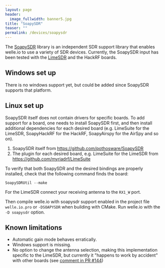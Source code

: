 ```yaml
---
layout: page
header:
  image_fullwidth: banner5.jpg
title: "SoapySDR"
teaser: ""
permalink: /devices/soapysdr
---
```


The [SoapySDR](https://github.com/pothosware/SoapySDR/wiki) library is an
independent SDR support library that enables welle.io to use a variety of SDR
devices. Currently, the SoapySDR input has been tested with the [LimeSDR](https://www.crowdsupply.com/lime-micro/limesdr) and the HackRF boards.

## Windows set up

There is no windows support yet, but could be added since SoapySDR supports that platform.


## Linux set up

SoapySDR itself does not contain drivers for specific boards.
To add support for a board, one needs to install SoapySDR first, and then install additional dependencies for each desired board (e.g. LimeSuite for the LimeSDR, SoapyHackRF for the HackRF, SoapyAirspy for the AirSpy and so on).

1. SoapySDR itself from https://github.com/pothosware/SoapySDR
2. The plugin for each desired board, e.g. LimeSuite for the LimeSDR from https://github.com/myriadrf/LimeSuite

To verify that both SoapySDR and the desired bindings are properly installed, check that the following command finds the board:

`SoapySDRUtil --make`

For the LimeSDR connect your receiving antenna to the `RX1_W` port.

Then compile welle.io with soapysdr support enabled in the project file `welle.io.pro` or `-DSOAPYSDR` when building with CMake. Run welle.io with the `-D soapysdr` option.

## Known limitations

   * Automatic gain mode behaves erratically.
   * Windows support is missing.
   * No option to change the antenna selection, making this implementation specific to the LimeSDR, but currently it "happens to work by accident" with other boards (see [comment in PR #144](https://github.com/AlbrechtL/welle.io/pull/144#issuecomment-334999163))
